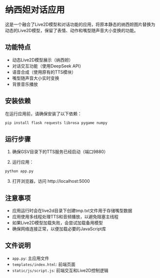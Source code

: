 # 纳西妲对话应用

这是一个融合了Live2D模型和对话功能的应用，将原本静态的纳西妲图片替换为动态的Live2D模型，保留了表情、动作和嘴型随声音大小变换的功能。

## 功能特点

- 动态Live2D模型展示（纳西妲）
- 对话交互功能（使用DeepSeek API）
- 语音合成（使用原有的TTS模块）
- 嘴型随声音大小实时变换
- 背景音乐播放

## 安装依赖

在运行应用前，请确保安装了以下依赖：

```bash
pip install flask requests librosa pygame numpy
```

## 运行步骤

1. 确保GSV目录下的TTS服务已经启动（端口9880）

2. 运行应用：

```bash
python app.py
```

3. 打开浏览器，访问 http://localhost:5000

## 注意事项

- 应用运行时会在live2d目录下创建tmp.txt文件用于存储嘴型数据
- 应用使用多线程处理TTS和音频播放，以避免阻塞主线程
- 如果Live2D模型加载失败，会尝试加载备用模型
- 确保网络连接正常，以便加载必要的JavaScript库

## 文件说明

- `app.py`: 主应用文件
- `templates/index.html`: 前端页面
- `static/js/script.js`: 前端交互和Live2D控制逻辑